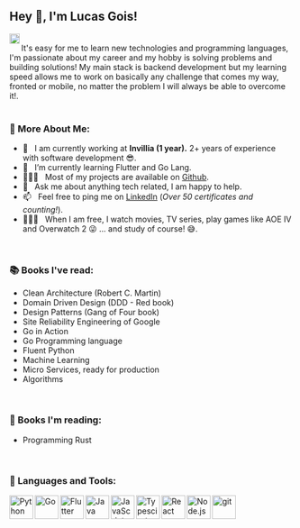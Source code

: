 ## Hey 👋, I'm Lucas Gois!

<a href='https://www.linkedin.com/in/lucasgois1/'><img align='left' alt="linkedin" src="https://raw.githubusercontent.com/rahul-jha98/rahul-jha98/561d474902b59c7429ec22bb73e225696c27b202/assets/linkedin.svg" height='18px'/></a>
<br/>
It's easy for me to learn new technologies and programming languages, I'm passionate about my career and my hobby is solving problems and building solutions! My main stack is backend development but my learning speed allows me to work on basically any challenge that comes my way, fronted or mobile, no matter the problem I will always be able to overcome it!.
<br/>
<br/>
  
### 🧐 More About Me:

- 🔭 &nbsp; I am currently working at **Invillia (1 year).** 2+ years of experience with software development 😎. 
- 🌱 &nbsp; I’m currently learning Flutter and Go Lang.
- 👨🏻‍💻 &nbsp; Most of my projects are available on [Github](https://github.com/LucasGois1?tab=repositories).
- 💬 &nbsp; Ask me about anything tech related, I am happy to help.
- 📫 &nbsp; Feel free to ping me on [LinkedIn](https://www.linkedin.com/in/lucasgois1/) (*Over 50 certificates and counting!*).
- 🏃🏻‍♂️ &nbsp; When I am free, I watch movies, TV series, play games like AOE IV and Overwatch 2 😜 ... and study of course! 😅. 

<br>

### 📚 Books I've read:

- Clean Architecture (Robert C. Martin)
- Domain Driven Design (DDD - Red book)
- Design Patterns (Gang of Four book)
- Site Reliability Engineering of Google
- Go in Action
- Go Programming language
- Fluent Python
- Machine Learning
- Micro Services, ready for production
- Algorithms

<br>

### 📖 Books I'm reading:

- Programming Rust

<br>

### 🔨 Languages and Tools:
<a href="https://www.python.org" target="_blank"><img align="left" alt="Python" height ="42px" src="https://raw.githubusercontent.com/rahul-jha98/github_readme_icons/main/language_and_tools/square/python/python.svg"></a>
<a href="https://go.dev/" target="_blank"><img align="left" alt="Go" height ="42px" src="https://raw.githubusercontent.com/rahul-jha98/README_icons/main/language_and_tools/square/go/go.svg"></a>
<a href="https://flutter.dev/" target="_blank"><img align="left" alt="Flutter" height ="42px" src="https://raw.githubusercontent.com/rahul-jha98/README_icons/main/language_and_tools/square/flutter/flutter.svg"></a>
<a href="https://www.java.com" target="_blank"><img align="left" alt="Java" height ="42px" src="https://raw.githubusercontent.com/rahul-jha98/github_readme_icons/main/language_and_tools/square/java/java.svg"></a>
<a href="https://developer.mozilla.org/en-US/docs/Web/JavaScript" target="_blank"> <img align="left" alt="JavaScript" height ="42px"  src="https://raw.githubusercontent.com/rahul-jha98/github_readme_icons/main/language_and_tools/square/javascript/javascript.svg"> </a>
<a href="https://www.typescriptlang.org/" target="_blank"><img align="left" alt="Typescirpt" height ="42px" src="https://raw.githubusercontent.com/rahul-jha98/github_readme_icons/main/language_and_tools/square/typescript/typescript.svg"></a>
<a href="https://reactjs.org/" target="_blank"> <img align="left" alt="React" height ="42px" src="https://raw.githubusercontent.com/rahul-jha98/github_readme_icons/main/language_and_tools/square/react/react.svg"></a>
<a href="https://nodejs.org" target="_blank"><img align="left" alt="Node.js" height ="42px" src="https://raw.githubusercontent.com/rahul-jha98/github_readme_icons/main/language_and_tools/square/node/node.svg"></a>
<a href="https://git-scm.com/" target="_blank"> <img src="https://raw.githubusercontent.com/rahul-jha98/github_readme_icons/main/language_and_tools/square/git-scm/git-scm.svg" align="left" alt="git" height='42px'/> </a>

<br>

